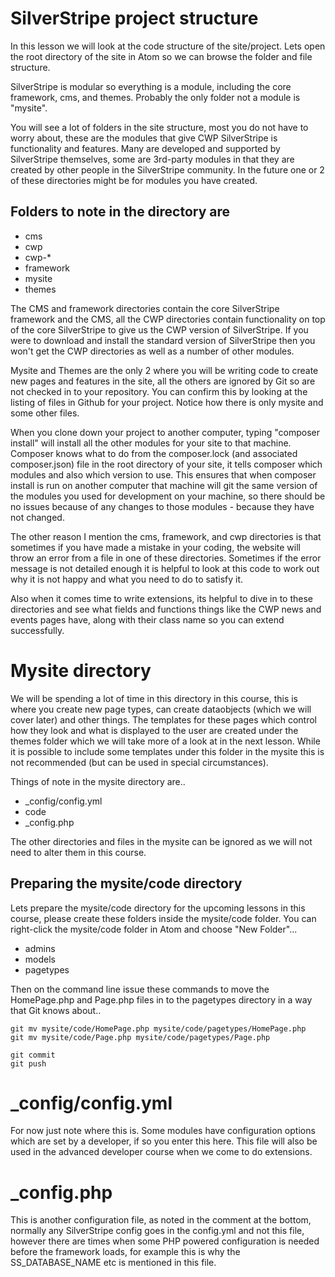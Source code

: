# SilverStripe project structure

In this lesson we will look at the code structure of the site/project. Lets open the root directory of the site in Atom so we can browse the folder and file structure.

SilverStripe is modular so everything is a module, including the core framework, cms, and themes. Probably the only folder not a module is "mysite".

You will see a lot of folders in the site structure, most you do not have to worry about, these are the modules that give CWP SilverStripe is functionality and features. Many are developed and supported by SilverStripe themselves, some are 3rd-party modules in that they are created by other people in the SilverStripe community. In the future one or 2 of these directories might be for modules you have created.

## Folders to note in the directory are

* cms
* cwp
* cwp-*
* framework
* mysite
* themes

The CMS and framework directories contain the core SilverStripe framework and the CMS, all the CWP directories contain functionality on top of the core SilverStripe to give us the CWP version of SilverStripe. If you were to download and install the standard version of SilverStripe then you won't get the CWP directories as well as a number of other modules.

Mysite and Themes are the only 2 where you will be writing code to create new pages and features in the site, all the others are ignored by Git so are not checked in to your repository. You can confirm this by looking at the listing of files in Github for your project. Notice how there is only mysite and some other files.

When you clone down your project to another computer, typing "composer install" will install all the other modules for your site to that machine. Composer knows what to do from the composer.lock (and associated composer.json) file in the root directory of your site, it tells composer which modules and also which version to use. This ensures that when composer install is run on another computer that machine will git the same version of the modules you used for development on your machine, so there should be no issues because of any changes to those modules - because they have not changed.

The other reason I mention the cms, framework, and cwp directories is that sometimes if you have made a mistake in your coding, the website will throw an error from a file in one of these directories. Sometimes if the error message is not detailed enough it is helpful to look at this code to work out why it is not happy and what you need to do to satisfy it.

Also when it comes time to write extensions, its helpful to dive in to these directories and see what fields and functions things like the CWP news and events pages have, along with their class name so you can extend successfully.

# Mysite directory

We will be spending a lot of time in this directory in this course, this is where you create new page types, can create dataobjects (which we will cover later) and other things. The templates for these pages which control how they look and what is displayed to the user are created under the themes folder which we will take more of a look at in the next lesson. While it is possible to include some templates under this folder in the mysite this is not recommended (but can be used in special circumstances).

Things of note in the mysite directory are..

* \_config/config.yml
* code
* \_config.php

The other directories and files in the mysite can be ignored as we will not need to alter them in this course.

## Preparing the mysite/code directory

Lets prepare the mysite/code directory for the upcoming lessons in this course, please create these folders inside the mysite/code folder. You can right-click the mysite/code folder in Atom and choose "New Folder"...

* admins
* models
* pagetypes

Then on the command line issue these commands to move the HomePage.php and Page.php files in to the pagetypes directory in a way that Git knows about..

```
git mv mysite/code/HomePage.php mysite/code/pagetypes/HomePage.php
git mv mysite/code/Page.php mysite/code/pagetypes/Page.php

git commit
git push
```
# \_config/config.yml

For now just note where this is. Some modules have configuration options which are set by a developer, if so you enter this here. This file will also be used in the advanced developer course when we come to do extensions.

# \_config.php

This is another configuration file, as noted in the comment at the bottom, normally any SilverStripe config goes in the config.yml and not this file, however there are times when some PHP powered configuration is needed before the framework loads, for example this is why the SS_DATABASE_NAME etc is mentioned in this file.